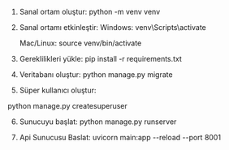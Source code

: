 1. Sanal ortam oluştur:
   python -m venv venv

2. Sanal ortamı etkinleştir:
   Windows:
   venv\Scripts\activate

   Mac/Linux:
   source venv/bin/activate

3. Gereklilikleri yükle:
   pip install -r requirements.txt

4. Veritabanı oluştur:
   python manage.py migrate

5. Süper kullanıcı oluştur:

  python manage.py createsuperuser

6. Sunucuyu başlat:
   python manage.py runserver

7. Api Sunucusu Baslat:
    uvicorn main:app --reload --port 8001
